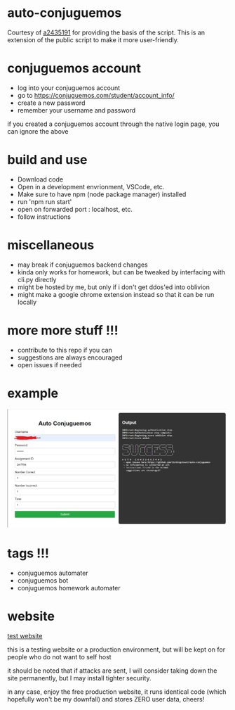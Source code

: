 # auto-conjuguemos

Courtesy of [a2435191](https://github.com/a2435191) for providing the basis of the script. This is an extension of the public script to make it more user-friendly.

# conjuguemos account
- log into your conjuguemos account
- go to https://conjuguemos.com/student/account_info/
- create a new password
- remember your username and password
  
if you created a conjuguemos account through the native login page, you can ignore the above

# build and use
- Download code
- Open in a development envrionment, VSCode, etc.
- Make sure to have npm (node package manager) installed
- run 'npm run start'
- open on forwarded port : localhost, etc.
- follow instructions

# miscellaneous
- may break if conjuguemos backend changes
- kinda only works for homework, but can be tweaked by interfacing with cli.py directly
- might be hosted by me, but only if i don't get ddos'ed into oblivion
- might make a google chrome extension instead so that it can be run locally

# more more stuff !!!
- contribute to this repo if you can
- suggestions are always encouraged
- open issues if needed

# example
![success](success.png)

# tags !!!
- conjuguemos automater
- conjuguemos bot
- conjuguemos homework automater

# website
[test website](http://152.67.232.156:6969/conjuguemos)

this is a testing website or a production environment, but will be kept on for people who do not want to self host

it should be noted that if attacks are sent, I will consider taking down the site permanently, but I may install tighter security. 

in any case, enjoy the free production website, it runs identical code (which hopefully won't be my downfall) and stores ZERO user data, cheers!



